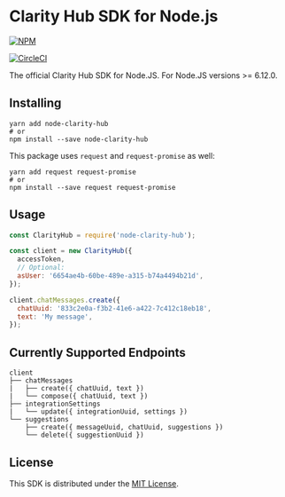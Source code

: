 # Clarity Hub SDK for Node.js

[![NPM](https://nodei.co/npm/node-clarity-hub.png)](https://nodei.co/npm/node-clarity-hub/)

[![CircleCI](https://circleci.com/gh/clarityhub/node-clarity-hub/tree/master.png)](https://circleci.com/gh/clarityhub/node-clarity-hub/tree/master)

The official Clarity Hub SDK for Node.JS. For Node.JS versions >= 6.12.0.

## Installing

```
yarn add node-clarity-hub
# or
npm install --save node-clarity-hub
```

This package uses `request` and `request-promise` as well:

```
yarn add request request-promise
# or
npm install --save request request-promise
```

## Usage

```js
const ClarityHub = require('node-clarity-hub');

const client = new ClarityHub({
  accessToken,
  // Optional:
  asUser: '6654ae4b-60be-489e-a315-b74a4494b21d',
});

client.chatMessages.create({
  chatUuid: '833c2e0a-f3b2-41e6-a422-7c412c18eb18',
  text: 'My message',
});
```

## Currently Supported Endpoints

```
client
├── chatMessages
|   ├── create({ chatUuid, text })
|   └── compose({ chatUuid, text })
├── integrationSettings
|   └── update({ integrationUuid, settings })
└── suggestions
    ├── create({ messageUuid, chatUuid, suggestions })
    └── delete({ suggestionUuid })
```

## License

This SDK is distributed under the [MIT License](./LICENSE).